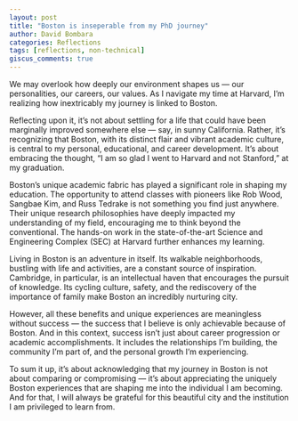 ```yaml
---
layout: post
title: "Boston is inseperable from my PhD journey"
author: David Bombara
categories: Reflections
tags: [reflections, non-technical]
giscus_comments: true
---
```


We may overlook how deeply our environment shapes us — our personalities, our careers, our values. As I navigate my time at Harvard, I’m realizing how inextricably my journey is linked to Boston.

Reflecting upon it, it’s not about settling for a life that could have been marginally improved somewhere else — say, in sunny California. Rather, it’s recognizing that Boston, with its distinct flair and vibrant academic culture, is central to my personal, educational, and career development. It’s about embracing the thought, “I am so glad I went to Harvard and not Stanford,” at my graduation.

Boston’s unique academic fabric has played a significant role in shaping my education. The opportunity to attend classes with pioneers like Rob Wood, Sangbae Kim, and Russ Tedrake is not something you find just anywhere. Their unique research philosophies have deeply impacted my understanding of my field, encouraging me to think beyond the conventional. The hands-on work in the state-of-the-art Science and Engineering Complex (SEC) at Harvard further enhances my learning.

Living in Boston is an adventure in itself. Its walkable neighborhoods, bustling with life and activities, are a constant source of inspiration. Cambridge, in particular, is an intellectual haven that encourages the pursuit of knowledge. Its cycling culture, safety, and the rediscovery of the importance of family make Boston an incredibly nurturing city.

However, all these benefits and unique experiences are meaningless without success — the success that I believe is only achievable because of Boston. And in this context, success isn’t just about career progression or academic accomplishments. It includes the relationships I’m building, the community I’m part of, and the personal growth I’m experiencing.

To sum it up, it’s about acknowledging that my journey in Boston is not about comparing or compromising — it’s about appreciating the uniquely Boston experiences that are shaping me into the individual I am becoming. And for that, I will always be grateful for this beautiful city and the institution I am privileged to learn from.